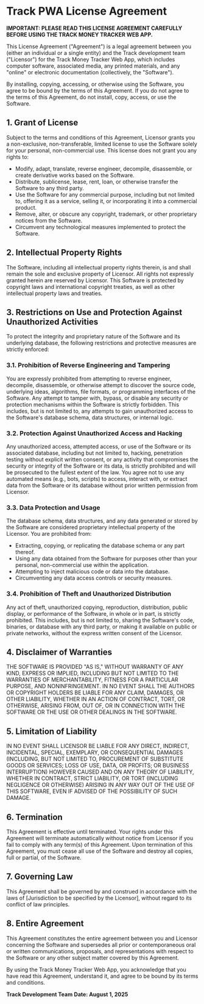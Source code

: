 # Track PWA License Agreement

**IMPORTANT: PLEASE READ THIS LICENSE AGREEMENT CAREFULLY BEFORE USING THE TRACK MONEY TRACKER WEB APP.**

This License Agreement ("Agreement") is a legal agreement between you (either an individual or a single entity) and the Track development team ("Licensor") for the Track Money Tracker Web App, which includes computer software, associated media, any printed materials, and any "online" or electronic documentation (collectively, the "Software").

By installing, copying, accessing, or otherwise using the Software, you agree to be bound by the terms of this Agreement. If you do not agree to the terms of this Agreement, do not install, copy, access, or use the Software.

## 1. Grant of License

Subject to the terms and conditions of this Agreement, Licensor grants you a non-exclusive, non-transferable, limited license to use the Software solely for your personal, non-commercial use. This license does not grant you any rights to:

*   Modify, adapt, translate, reverse engineer, decompile, disassemble, or create derivative works based on the Software.
*   Distribute, sublicense, lease, rent, loan, or otherwise transfer the Software to any third party.
*   Use the Software for any commercial purpose, including but not limited to, offering it as a service, selling it, or incorporating it into a commercial product.
*   Remove, alter, or obscure any copyright, trademark, or other proprietary notices from the Software.
*   Circumvent any technological measures implemented to protect the Software.

## 2. Intellectual Property Rights

The Software, including all intellectual property rights therein, is and shall remain the sole and exclusive property of Licensor. All rights not expressly granted herein are reserved by Licensor. This Software is protected by copyright laws and international copyright treaties, as well as other intellectual property laws and treaties.

## 3. Restrictions on Use and Protection Against Unauthorized Activities

To protect the integrity and proprietary nature of the Software and its underlying database, the following restrictions and protective measures are strictly enforced:

### 3.1. Prohibition of Reverse Engineering and Tampering

You are expressly prohibited from attempting to reverse engineer, decompile, disassemble, or otherwise attempt to discover the source code, underlying ideas, algorithms, file formats, or programming interfaces of the Software. Any attempt to tamper with, bypass, or disable any security or protection mechanisms within the Software is strictly forbidden. This includes, but is not limited to, any attempts to gain unauthorized access to the Software's database schema, data structures, or internal logic.

### 3.2. Protection Against Unauthorized Access and Hacking

Any unauthorized access, attempted access, or use of the Software or its associated database, including but not limited to, hacking, penetration testing without explicit written consent, or any activity that compromises the security or integrity of the Software or its data, is strictly prohibited and will be prosecuted to the fullest extent of the law. You agree not to use any automated means (e.g., bots, scripts) to access, interact with, or extract data from the Software or its database without prior written permission from Licensor.

### 3.3. Data Protection and Usage

The database schema, data structures, and any data generated or stored by the Software are considered proprietary intellectual property of the Licensor. You are prohibited from:

*   Extracting, copying, or replicating the database schema or any part thereof.
*   Using any data obtained from the Software for purposes other than your personal, non-commercial use within the application.
*   Attempting to inject malicious code or data into the database.
*   Circumventing any data access controls or security measures.

### 3.4. Prohibition of Theft and Unauthorized Distribution

Any act of theft, unauthorized copying, reproduction, distribution, public display, or performance of the Software, in whole or in part, is strictly prohibited. This includes, but is not limited to, sharing the Software's code, binaries, or database with any third party, or making it available on public or private networks, without the express written consent of the Licensor.

## 4. Disclaimer of Warranties

THE SOFTWARE IS PROVIDED "AS IS," WITHOUT WARRANTY OF ANY KIND, EXPRESS OR IMPLIED, INCLUDING BUT NOT LIMITED TO THE WARRANTIES OF MERCHANTABILITY, FITNESS FOR A PARTICULAR PURPOSE, AND NONINFRINGEMENT. IN NO EVENT SHALL THE AUTHORS OR COPYRIGHT HOLDERS BE LIABLE FOR ANY CLAIM, DAMAGES, OR OTHER LIABILITY, WHETHER IN AN ACTION OF CONTRACT, TORT, OR OTHERWISE, ARISING FROM, OUT OF, OR IN CONNECTION WITH THE SOFTWARE OR THE USE OR OTHER DEALINGS IN THE SOFTWARE.

## 5. Limitation of Liability

IN NO EVENT SHALL LICENSOR BE LIABLE FOR ANY DIRECT, INDIRECT, INCIDENTAL, SPECIAL, EXEMPLARY, OR CONSEQUENTIAL DAMAGES (INCLUDING, BUT NOT LIMITED TO, PROCUREMENT OF SUBSTITUTE GOODS OR SERVICES; LOSS OF USE, DATA, OR PROFITS; OR BUSINESS INTERRUPTION) HOWEVER CAUSED AND ON ANY THEORY OF LIABILITY, WHETHER IN CONTRACT, STRICT LIABILITY, OR TORT (INCLUDING NEGLIGENCE OR OTHERWISE) ARISING IN ANY WAY OUT OF THE USE OF THIS SOFTWARE, EVEN IF ADVISED OF THE POSSIBILITY OF SUCH DAMAGE.

## 6. Termination

This Agreement is effective until terminated. Your rights under this Agreement will terminate automatically without notice from Licensor if you fail to comply with any term(s) of this Agreement. Upon termination of this Agreement, you must cease all use of the Software and destroy all copies, full or partial, of the Software.

## 7. Governing Law

This Agreement shall be governed by and construed in accordance with the laws of [Jurisdiction to be specified by the Licensor], without regard to its conflict of law principles.

## 8. Entire Agreement

This Agreement constitutes the entire agreement between you and Licensor concerning the Software and supersedes all prior or contemporaneous oral or written communications, proposals, and representations with respect to the Software or any other subject matter covered by this Agreement.

By using the Track Money Tracker Web App, you acknowledge that you have read this Agreement, understand it, and agree to be bound by its terms and conditions.

**Track Development Team**
**Date: August 1, 2025**

